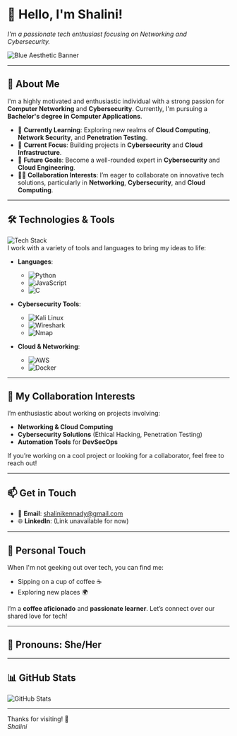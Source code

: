 # 👋 Hello, I'm **Shalini**!  
*I'm a passionate tech enthusiast focusing on Networking and Cybersecurity.*  

![Blue Aesthetic Banner](https://via.placeholder.com/1500x400/1E90FF/FFFFFF?text=Welcome+to+My+Profile) <!-- Replace with a custom banner -->

---

## 🚀 About Me

I'm a highly motivated and enthusiastic individual with a strong passion for **Computer Networking** and **Cybersecurity**. Currently, I'm pursuing a **Bachelor's degree in Computer Applications**.

- 🔭 **Currently Learning**: Exploring new realms of **Cloud Computing**, **Network Security**, and **Penetration Testing**.
- 💼 **Current Focus**: Building projects in **Cybersecurity** and **Cloud Infrastructure**.
- 🌱 **Future Goals**: Become a well-rounded expert in **Cybersecurity** and **Cloud Engineering**.
- 🧑‍💻 **Collaboration Interests**: I’m eager to collaborate on innovative tech solutions, particularly in **Networking**, **Cybersecurity**, and **Cloud Computing**.

---

## 🛠️ Technologies & Tools

![Tech Stack](https://img.shields.io/badge/Technologies%20I%20Use-Blue?style=for-the-badge&logo=python&logoColor=white)  
I work with a variety of tools and languages to bring my ideas to life:

- **Languages**:  
  - ![Python](https://img.shields.io/badge/Python-3776AB?style=for-the-badge&logo=python&logoColor=white)
  - ![JavaScript](https://img.shields.io/badge/JavaScript-FF9900?style=for-the-badge&logo=javascript&logoColor=white)
  - ![C](https://img.shields.io/badge/C-A8B9CC?style=for-the-badge&logo=c&logoColor=white)

- **Cybersecurity Tools**:  
  - ![Kali Linux](https://img.shields.io/badge/Kali%20Linux-557C85?style=for-the-badge&logo=kali-linux&logoColor=white)
  - ![Wireshark](https://img.shields.io/badge/Wireshark-1679A1?style=for-the-badge&logo=wireshark&logoColor=white)
  - ![Nmap](https://img.shields.io/badge/Nmap-00B0B9?style=for-the-badge&logo=nmap&logoColor=white)

- **Cloud & Networking**:  
  - ![AWS](https://img.shields.io/badge/AWS-232F3E?style=for-the-badge&logo=amazonaws&logoColor=white)
  - ![Docker](https://img.shields.io/badge/Docker-2496ED?style=for-the-badge&logo=docker&logoColor=white)

---

## 🎯 My Collaboration Interests

I’m enthusiastic about working on projects involving:
- **Networking & Cloud Computing**
- **Cybersecurity Solutions** (Ethical Hacking, Penetration Testing)
- **Automation Tools** for **DevSecOps**

If you’re working on a cool project or looking for a collaborator, feel free to reach out!

---

## 📫 Get in Touch

- 📧 **Email**: [shalinikennady@gmail.com](mailto:shalinikennady@gmail.com)
- 🌐 **LinkedIn**: (Link unavailable for now)

---

## 🌟 Personal Touch

When I'm not geeking out over tech, you can find me:
- Sipping on a cup of coffee ☕  
- Exploring new places 🌍  

I’m a **coffee aficionado** and **passionate learner**. Let’s connect over our shared love for tech!

---

## 🔖 Pronouns: **She/Her**

---

## 📊 GitHub Stats

![GitHub Stats](https://github-readme-stats.vercel.app/api?username=YOUR_USERNAME&show_icons=true&count_private=true&theme=blue&hide_title=true)

---

Thanks for visiting! 🌟  
*Shalini*
